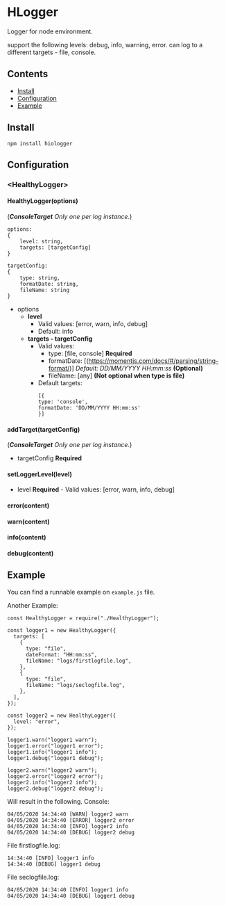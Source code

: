 # HLogger

Logger for node environment.

  support the following levels: debug, info, warning, error.
  can log to a different targets - file, console.


## Contents

-   [ Install ](#install)
-   [ Configuration ](#configuration)
-   [ Example ](#example)

<a name="install"></a>

## Install

```
npm install hiologger
```

<a name="configuration"></a>

## Configuration

### \<HealthyLogger\>

#### HealthyLogger(options)
(_**ConsoleTarget** Only one per log instance._)

```
options:
{
    level: string,
    targets: [targetConfig]
}

targetConfig:
{
    type: string,
    formatDate: string,
    fileName: string
}
```

-   options
    -   **level**
        -   Valid values: [error, warn, info, debug] 
        -   Default: info
    -   **targets - targetConfig** 
        -   Valid values:
            -   type: [file, console] **Required** 
            -   formatDate: [(https://momentjs.com/docs/#/parsing/string-format/)] _Default: DD/MM/YYYY HH:mm:ss_ **(Optional)**
            -   fileName: [any] **(Not optional when type is file)**
        -   Default targets: 
            ```
            [{
            type: 'console',
            formatDate: 'DD/MM/YYYY HH:mm:ss'
            }]
            ```

#### addTarget(targetConfig)
(_**ConsoleTarget** Only one per log instance._)
-   targetConfig  **Required**

#### setLoggerLevel(level)
  -   level **Required** 
    -   Valid values: [error, warn, info, debug]


#### error(content)

#### warn(content)

#### info(content)

#### debug(content)


<a name="example"></a>

## Example

You can find a runnable example on `example.js` file.

Another Example:

```
const HealthyLogger = require("./HealthyLogger");

const logger1 = new HealthyLogger({
  targets: [
    {
      type: "file",
      dateFormat: "HH:mm:ss",
      fileName: "logs/firstlogfile.log",
    },
    {
      type: "file",
      fileName: "logs/seclogfile.log",
    },
  ],
});

const logger2 = new HealthyLogger({
  level: "error",
});

logger1.warn("logger1 warn");
logger1.error("logger1 error");
logger1.info("logger1 info");
logger1.debug("logger1 debug");

logger2.warn("logger2 warn");
logger2.error("logger2 error");
logger2.info("logger2 info");
logger2.debug("logger2 debug");
```

Will result in the following.
Console:

```
04/05/2020 14:34:40 [WARN] logger2 warn
04/05/2020 14:34:40 [ERROR] logger2 error
04/05/2020 14:34:40 [INFO] logger2 info
04/05/2020 14:34:40 [DEBUG] logger2 debug
```
File firstlogfile.log:
```
14:34:40 [INFO] logger1 info
14:34:40 [DEBUG] logger1 debug
```
File seclogfile.log:
```
04/05/2020 14:34:40 [INFO] logger1 info
04/05/2020 14:34:40 [DEBUG] logger1 debug
```
